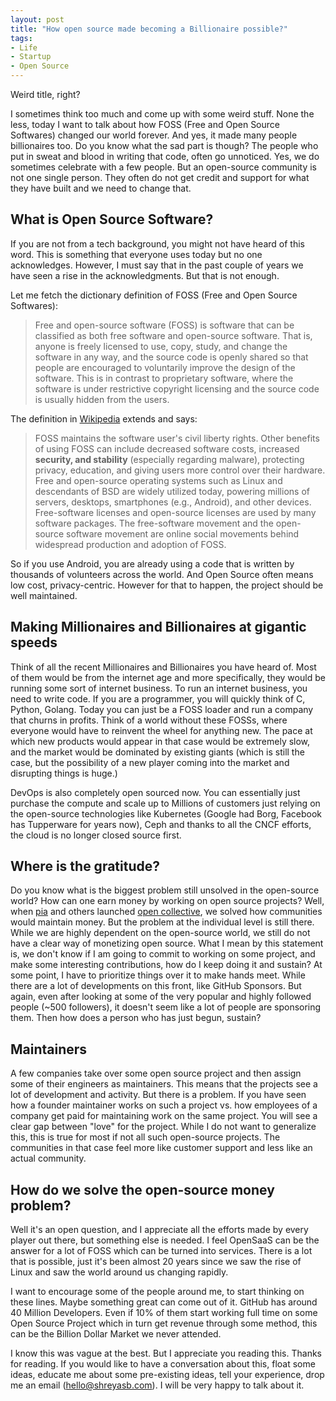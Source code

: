 ```yaml
---
layout: post
title: "How open source made becoming a Billionaire possible?"
tags:
- Life
- Startup
- Open Source
---
```


Weird title, right?

I sometimes think too much and come up with some weird stuff. None the less, today I want to talk about how FOSS (Free and Open Source Softwares) changed our world forever. And yes, it made many people billionaires too. Do you know what the sad part is though? The people who put in sweat and blood in writing that code, often go unnoticed. Yes, we do sometimes celebrate with a few people. But an open-source community is not one single person. They often do not get credit and support for what they have built and we need to change that.

## What is Open Source Software?

If you are not from a tech background, you might not have heard of this word. This is something that everyone uses today but no one acknowledges. However, I must say that in the past couple of years we have seen a rise in the acknowledgments. But that is not enough.

Let me fetch the dictionary definition of FOSS (Free and Open Source Softwares):

> Free and open-source software (FOSS) is software that can be classified as both free software and open-source software. That is, anyone is freely licensed to use, copy, study, and change the software in any way, and the source code is openly shared so that people are encouraged to voluntarily improve the design of the software. This is in contrast to proprietary software, where the software is under restrictive copyright licensing and the source code is usually hidden from the users.

The definition in [Wikipedia](https://en.wikipedia.org/wiki/Free_and_open-source_software) extends and says:

> FOSS maintains the software user's civil liberty rights. Other benefits of using FOSS can include decreased software costs, increased **security, and stability** (especially regarding malware), protecting privacy, education, and giving users more control over their hardware. Free and open-source operating systems such as Linux and descendants of BSD are widely utilized today, powering millions of servers, desktops, smartphones (e.g., Android), and other devices. Free-software licenses and open-source licenses are used by many software packages. The free-software movement and the open-source software movement are online social movements behind widespread production and adoption of FOSS.

So if you use Android, you are already using a code that is written by thousands of volunteers across the world. And Open Source often means low cost, privacy-centric. However for that to happen, the project should be well maintained.

## Making Millionaires and Billionaires at gigantic speeds

Think of all the recent Millionaires and Billionaires you have heard of. Most of them would be from the internet age and more specifically, they would be running some sort of internet business. To run an internet business, you need to write code. If you are a programmer, you will quickly think of C, Python, Golang. Today you can just be a FOSS loader and run a company that churns in profits. Think of a world without these FOSSs, where everyone would have to reinvent the wheel for anything new. The pace at which new products would appear in that case would be extremely slow, and the market would be dominated by existing giants (which is still the case, but the possibility of a new player coming into the market and disrupting things is huge.)

DevOps is also completely open sourced now. You can essentially just purchase the compute and scale up to Millions of customers just relying on the open-source technologies like Kubernetes (Google had Borg, Facebook has Tupperware for years now), Ceph and thanks to all the CNCF efforts, the cloud is no longer closed source first.

## Where is the gratitude?

Do you know what is the biggest problem still unsolved in the open-source world? How can one earn money by working on open source projects? Well, when [pia](https://twitter.com/piamancini) and others launched [open collective](https://opencollective.com/), we solved how communities would maintain money. But the problem at the individual level is still there. While we are highly dependent on the open-source world, we still do not have a clear way of monetizing open source. What I mean by this statement is, we don't know if I am going to commit to working on some project, and make some interesting contributions, how do I keep doing it and sustain? At some point, I have to prioritize things over it to make hands meet. While there are a lot of developments on this front, like GitHub Sponsors. But again, even after looking at some of the very popular and highly followed people (~500 followers), it doesn't seem like a lot of people are sponsoring them. Then how does a person who has just begun, sustain?

## Maintainers

A few companies take over some open source project and then assign some of their engineers as maintainers. This means that the projects see a lot of development and activity. But there is a problem. If you have seen how a founder maintainer works on such a project vs. how employees of a company get paid for maintaining work on the same project. You will see a clear gap between "love" for the project. While I do not want to generalize this, this is true for most if not all such open-source projects. The communities in that case feel more like customer support and less like an actual community. 

## How do we solve the open-source money problem?

Well it's an open question, and I appreciate all the efforts made by every player out there, but something else is needed. I feel OpenSaaS can be the answer for a lot of FOSS which can be turned into services. There is a lot that is possible, just it's been almost 20 years since we saw the rise of Linux and saw the world around us changing rapidly.

I want to encourage some of the people around me, to start thinking on these lines. Maybe something great can come out of it. GitHub has around 40 Million Developers. Even if 10% of them start working full time on some Open Source Project which in turn get revenue through some method, this can be the Billion Dollar Market we never attended.

I know this was vague at the best. But I appreciate you reading this. Thanks for reading. If you would like to have a conversation about this, float some ideas, educate me about some pre-existing ideas, tell your experience, drop me an email ([hello@shreyasb.com](mailto:hello@shreyasb.com)). I will be very happy to talk about it.
